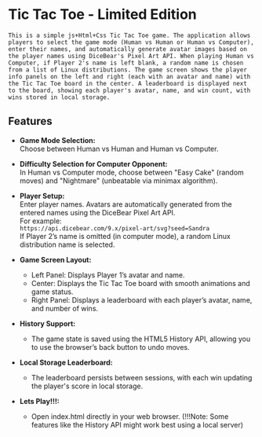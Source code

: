 # Tic Tac Toe - Limited Edition

    This is a simple js+Html+Css Tic Tac Toe game. The application allows players to select the game mode (Human vs Human or Human vs Computer), enter their names, and automatically generate avatar images based on the player names using DiceBear's Pixel Art API. When playing Human vs Computer, if Player 2's name is left blank, a random name is chosen from a list of Linux distributions. The game screen shows the player info panels on the left and right (each with an avatar and name) with the Tic Tac Toe board in the center. A leaderboard is displayed next to the board, showing each player's avatar, name, and win count, with wins stored in local storage.

## Features

- **Game Mode Selection:**  
   Choose between Human vs Human and Human vs Computer.

- **Difficulty Selection for Computer Opponent:**  
   In Human vs Computer mode, choose between "Easy Cake" (random moves) and "Nightmare" (unbeatable via minimax algorithm).

- **Player Setup:**  
   Enter player names. Avatars are automatically generated from the entered names using the DiceBear Pixel Art API.  
   For example:  
   `https://api.dicebear.com/9.x/pixel-art/svg?seed=Sandra`  
   If Player 2’s name is omitted (in computer mode), a random Linux distribution name is selected.

- **Game Screen Layout:**

  - Left Panel: Displays Player 1’s avatar and name.
  - Center: Displays the Tic Tac Toe board with smooth animations and game status.
  - Right Panel: Displays a leaderboard with each player’s avatar, name, and number of wins.

- **History Support:**

  - The game state is saved using the HTML5 History API, allowing you to use the browser’s back button to undo moves.

- **Local Storage Leaderboard:**

  - The leaderboard persists between sessions, with each win updating the player's score in local storage.

- **Lets Play!!!:**
  - Open index.html directly in your web browser. (!!!Note: Some features like the History API might work best using a local server)
